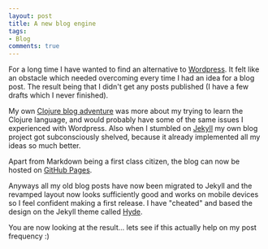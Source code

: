 ```yaml
---
layout: post
title: A new blog engine
tags:
- Blog
comments: true
---
```

For a long time I have wanted to find an alternative to [Wordpress][1]. It felt
like an obstacle which needed overcoming every time I had an idea for a blog
post. The result being that I didn't get any posts published (I have a few
drafts which I never finished).

My own [Clojure blog adventure][2] was more about my trying to learn the Clojure
language, and would probably have some of the same issues I experienced with
Wordpress. Also when I stumbled on [Jekyll][3] my own blog project got
subconsciously shelved, because it already implemented all my ideas so much
better.

Apart from Markdown being a first class citizen, the blog can now be hosted on
[GitHub Pages][4].

Anyways all my old blog posts have now been migrated to Jekyll and the revamped
layout now looks sufficiently good and works on mobile devices so I feel
confident making a first release. I have "cheated" and based the design on the
Jekyll theme called [Hyde][5].

You are now looking at the result... lets see if this actually help on my post
frequency :)

[1]: https://wordpress.org/
[2]: 2012-07-20-a-blog-in-clojure.md
[3]: http://jekyllrb.com/
[4]: https://pages.github.com/
[5]: http://hyde.getpoole.com/
